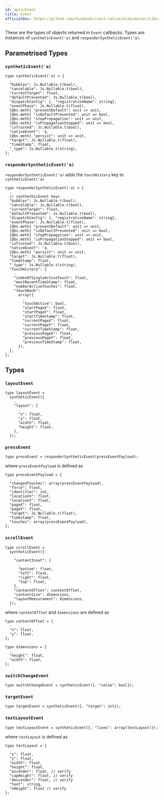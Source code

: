```yaml
---
id: apis/Event
title: Event
officialDoc: https://github.com/facebook/react-native/blob/master/Libraries/Types/CoreEventTypes.js
---
```


These are the types of objects returned in `Event` callbacks. Types are
instances of `syntheticEvent('a)` and `responderSyntheticEvent('a)`.

## Parametrised Types

### `syntheticEvent('a)`

```reason
type syntheticEvent('a) = {
  .
  "bubbles": Js.Nullable.t(bool),
  "cancelable": Js.Nullable.t(bool),
  "currentTarget": float,
  "defaultPrevented": Js.Nullable.t(bool),
  "dispatchConfig": {. "registrationName": string},
  "eventPhase": Js.Nullable.t(float),
  [@bs.meth] "preventDefault": unit => unit,
  [@bs.meth] "isDefaultPrevented": unit => bool,
  [@bs.meth] "stopPropagation": unit => unit,
  [@bs.meth] "isPropagationStopped": unit => bool,
  "isTrusted": Js.Nullable.t(bool),
  "nativeEvent": 'a,
  [@bs.meth] "persist": unit => unit,
  "target": Js.Nullable.t(float),
  "timeStamp": float,
  "_type": Js.Nullable.t(string),
};
```

### `responderSyntheticEvent('a)`

`responderSyntheticEvent('a)` adds the `touchHistory` key to
`syntheticEvent('a)`

```reason
type responderSyntheticEvent('a) = {
  .
  // synthethicEvent keys
  "bubbles": Js.Nullable.t(bool),
  "cancelable": Js.Nullable.t(bool),
  "currentTarget": float,
  "defaultPrevented": Js.Nullable.t(bool),
  "dispatchConfig": {. "registrationName": string},
  "eventPhase": Js.Nullable.t(float),
  [@bs.meth] "preventDefault": unit => unit,
  [@bs.meth] "isDefaultPrevented": unit => bool,
  [@bs.meth] "stopPropagation": unit => unit,
  [@bs.meth] "isPropagationStopped": unit => bool,
  "isTrusted": Js.Nullable.t(bool),
  "nativeEvent": 'a,
  [@bs.meth] "persist": unit => unit,
  "target": Js.Nullable.t(float),
  "timeStamp": float,
  "_type": Js.Nullable.t(string),
  "touchHistory": {
    .
    "indexOfSingleActiveTouch": float,
    "mostRecentTimeStamp": float,
    "numberActiveTouches": float,
    "touchBank":
      array({
        .
        "touchActive": bool,
        "startPageX": float,
        "startPageY": float,
        "startTimeStamp": float,
        "currentPageX": float,
        "currentPageY": float,
        "currentTimeStamp": float,
        "previousPageX": float,
        "previousPageY": float,
        "previousTimeStamp": float,
      }),
  },
};
```

## Types

### `layoutEvent`

```reason
type layoutEvent =
  syntheticEvent({
    .
    "layout": {
      .
      "x": float,
      "y": float,
      "width": float,
      "height": float,
    },
  });
```

### `pressEvent`

```reason
type pressEvent = responderSyntheticEvent(pressEventPayload);
```

where `pressEventPayload` is defined as

```reason
type pressEventPayload = {
  .
  "changedTouches": array(pressEventPayload),
  "force": float,
  "identifier": int,
  "locationX": float,
  "locationY": float,
  "pageX": float,
  "pageY": float,
  "target": Js.Nullable.t(float),
  "timestamp": float,
  "touches": array(pressEventPayload),
};
```

### `scrollEvent`

```reason
type scrollEvent =
  syntheticEvent({
    .
    "contentInset": {
      .
      "bottom": float,
      "left": float,
      "right": float,
      "top": float,
    },
    "contentOffset": contentOffset,
    "contentSize": dimensions,
    "layoutMeasurement": dimensions,
  });
```

where `contentOffset` and `dimensions` are defined as

```reason
type contentOffset = {
  .
  "x": float,
  "y": float,
};
```

```reason
type dimensions = {
  .
  "height": float,
  "width": float,
};
```

### `switchChangeEvent`

```reason
type switchChangeEvent = syntheticEvent({. "value": bool});
```

### `targetEvent`

```reason
type targetEvent = syntheticEvent({. "target": int});

```

### `textLayoutEvent`

```reason
type textLayoutEvent = syntheticEvent({. "lines": array(textLayout)});
```

where `textLayout` is defined as

```reason
type textLayout = {
  .
  "x": float,
  "y": float,
  "width": float,
  "height": float,
  "ascender": float, // verify
  "capHeight": float, // verify
  "descender": float, // verify
  "text": string,
  "xHeight": float // verify
};
```
